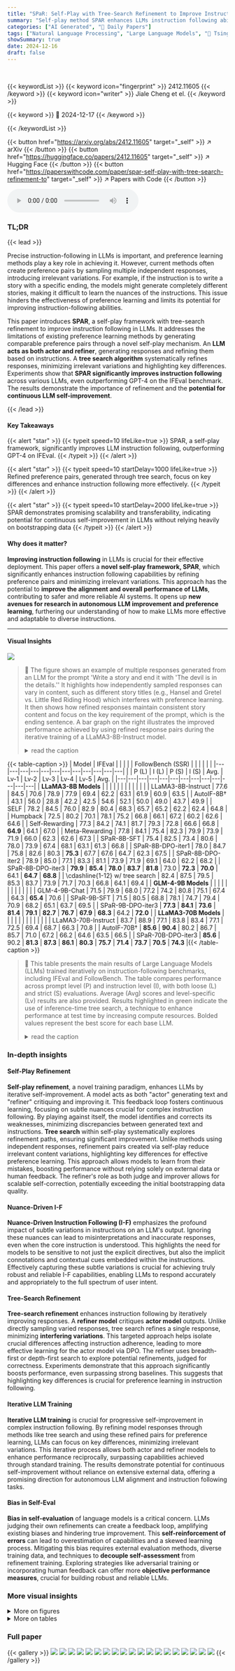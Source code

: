 ```yaml
---
title: "SPaR: Self-Play with Tree-Search Refinement to Improve Instruction-Following in Large Language Models"
summary: "Self-play method SPAR enhances LLMs instruction following abilities, beating GPT-4 on IFEval"
categories: ["AI Generated", "🤗 Daily Papers"]
tags: ["Natural Language Processing", "Large Language Models", "🏢 Tsinghua University",]
showSummary: true
date: 2024-12-16
draft: false
---
```


<br>

{{< keywordList >}}
{{< keyword icon="fingerprint" >}} 2412.11605 {{< /keyword >}}
{{< keyword icon="writer" >}} Jiale Cheng et el. {{< /keyword >}}
 
{{< keyword >}} 🤗 2024-12-17 {{< /keyword >}}
 
{{< /keywordList >}}

{{< button href="https://arxiv.org/abs/2412.11605" target="_self" >}}
↗ arXiv
{{< /button >}}
{{< button href="https://huggingface.co/papers/2412.11605" target="_self" >}}
↗ Hugging Face
{{< /button >}}
{{< button href="https://paperswithcode.com/paper/spar-self-play-with-tree-search-refinement-to" target="_self" >}}
↗ Papers with Code
{{< /button >}}



<audio controls>
    <source src="https://ai-paper-reviewer.com/2412.11605/podcast.wav" type="audio/wav">
    Your browser does not support the audio element.
</audio>


### TL;DR


{{< lead >}}

Precise instruction-following in LLMs is important, and preference learning methods play a key role in achieving it. However, current methods often create preference pairs by sampling multiple independent responses, introducing irrelevant variations. For example, if the instruction is to write a story with a specific ending, the models might generate completely different stories, making it difficult to learn the nuances of the instructions. This issue hinders the effectiveness of preference learning and limits its potential for improving instruction-following abilities.

This paper introduces **SPAR**, a self-play framework with tree-search refinement to improve instruction following in LLMs. It addresses the limitations of existing preference learning methods by generating comparable preference pairs through a novel self-play mechanism. An **LLM acts as both actor and refiner**, generating responses and refining them based on instructions.  A **tree search algorithm** systematically refines responses, minimizing irrelevant variations and highlighting key differences. Experiments show that **SPAR significantly improves instruction following** across various LLMs, even outperforming GPT-4 on the IFEval benchmark.  The results demonstrate the importance of refinement and the **potential for continuous LLM self-improvement**.

{{< /lead >}}


#### Key Takeaways

{{< alert "star" >}}
{{< typeit speed=10 lifeLike=true >}} SPAR, a self-play framework, significantly improves LLM instruction following, outperforming GPT-4 on IFEval. {{< /typeit >}}
{{< /alert >}}

{{< alert "star" >}}
{{< typeit speed=10 startDelay=1000 lifeLike=true >}} Refined preference pairs, generated through tree search, focus on key differences and enhance instruction following more effectively. {{< /typeit >}}
{{< /alert >}}

{{< alert "star" >}}
{{< typeit speed=10 startDelay=2000 lifeLike=true >}} SPAR demonstrates promising scalability and transferability, indicating potential for continuous self-improvement in LLMs without relying heavily on bootstrapping data {{< /typeit >}}
{{< /alert >}}

#### Why does it matter?
**Improving instruction following** in LLMs is crucial for their effective deployment. This paper offers a **novel self-play framework, SPAR**, which significantly enhances instruction following capabilities by refining preference pairs and minimizing irrelevant variations. This approach has the potential to **improve the alignment and overall performance of LLMs**, contributing to safer and more reliable AI systems. It opens up **new avenues for research in autonomous LLM improvement and preference learning**, furthering our understanding of how to make LLMs more effective and adaptable to diverse instructions.

------
#### Visual Insights



![](https://arxiv.org/html/2412.11605/x1.png)

> 🔼 The figure shows an example of multiple responses generated from an LLM for the prompt 'Write a story and end it with 'The devil is in the details.''  It highlights how independently sampled responses can vary in content, such as different story titles (e.g., Hansel and Gretel vs. Little Red Riding Hood) which interferes with preference learning.  It then shows how refined responses maintain consistent story content and focus on the key requirement of the prompt, which is the ending sentence.  A bar graph on the right illustrates the improved performance achieved by using refined response pairs during the iterative training of a LLaMA3-8B-Instruct model.
> <details>
> <summary>read the caption</summary>
> Figure 1: An example of the interfering factors (story content) in independently sampled multiple responses (Left). Refined response pairs exclude these factors, highlight the key difference (ending sentence), and lead to improved performance on iteratively trained LLaMA3-8B-Instruct (Right).
> </details>





{{< table-caption >}}
| Model | IFEval | | | | | FollowBench (SSR) | | | | | |
|---|---|---|---|---|---|---|---|---|---|---|---|
| | P (L) | I (L) | P (S) | I (S) | Avg. | Lv-1 | Lv-2 | Lv-3 | Lv-4 | Lv-5 | Avg. |
|---|---|---|---|---|---|---|---|---|---|---|---|---| 
| **LLaMA3-8B Models** |  |  |  |  |  |  |  |  |  |  |  |
| LLaMA3-8B-Instruct | 77.6 | 84.5 | 70.6 | 78.9 | 77.9 | 69.4 | 62.2 | 63.1 | 61.9 | 60.9 | 63.5 |
| AutoIF-8B† | 43.1 | 56.0 | 28.8 | 42.2 | 42.5 | 54.6 | 52.1 | 50.0 | 49.0 | 43.7 | 49.9 |
| SELF | 78.2 | 84.5 | 76.0 | 82.9 | 80.4 | 68.3 | 65.7 | 65.2 | 62.2 | 62.4 | 64.8 |
| Humpback | 72.5 | 80.2 | 70.1 | 78.1 | 75.2 | 66.8 | 66.1 | 67.2 | 60.2 | 62.6 | 64.6 |
| Self-Rewarding | 77.3 | 84.2 | 74.1 | 81.7 | 79.3 | 72.8 | 66.6 | 66.8 | **64.9** | 64.1 | 67.0 |
| Meta-Rewarding | 77.8 | 84.1 | 75.4 | 82.3 | 79.9 | 73.9 | 71.9 | 66.0 | 62.3 | 62.6 | 67.3 |
| SPaR-8B-SFT | 75.4 | 82.5 | 73.4 | 80.6 | 78.0 | 73.9 | 67.4 | 68.1 | 63.1 | 61.3 | 66.8 |
| SPaR-8B-DPO-iter1 | 78.0 | 84.7 | 75.8 | 82.6 | 80.3 | **75.3** | 67.7 | 67.6 | 64.7 | 62.3 | 67.5 |
| SPaR-8B-DPO-iter2 | 78.9 | 85.0 | 77.1 | 83.3 | 81.1 | 73.9 | 71.9 | 69.1 | 64.0 | 62.2 | 68.2 |
| SPaR-8B-DPO-iter3 | **79.9** | **85.4** | **78.0** | **83.7** | **81.8** | 73.0 | **72.3** | **70.0** | 64.1 | **64.7** | **68.8** |
| \cdashline{1-12} w/ tree search | 82.4 | 87.5 | 79.5 | 85.3 | 83.7 | 73.9 | 71.7 | 70.3 | 66.8 | 64.1 | 69.4 |
| **GLM-4-9B Models** |  |  |  |  |  |  |  |  |  |  |  |
| GLM-4-9B-Chat | 71.5 | 79.9 | 68.0 | 77.2 | 74.2 | 80.8 | 75.1 | 67.4 | 64.3 | **65.4** | 70.6 |
| SPaR-9B-SFT | 71.5 | 80.5 | 68.8 | 78.1 | 74.7 | 79.4 | 70.9 | 68.2 | 65.1 | 63.7 | 69.5 |
| SPaR-9B-DPO-iter3 | **77.3** | **84.1** | **73.6** | **81.4** | **79.1** | **82.7** | **76.7** | **67.9** | **68.3** | 64.2 | **72.0** |
| **LLaMA3-70B Models** |  |  |  |  |  |  |  |  |  |  |  |
| LLaMA3-70B-Instruct | 83.7 | 88.9 | 77.1 | 83.8 | 83.4 | 77.1 | 72.5 | 69.4 | 68.7 | 66.3 | 70.8 |
| AutoIF-70B† | **85.6** | **90.4** | 80.2 | 86.7 | 85.7 | 71.0 | 67.2 | 66.2 | 64.6 | 63.5 | 66.5 |
| SPaR-70B-DPO-iter3 | **85.6** | 90.2 | **81.3** | **87.3** | **86.1** | **80.3** | **75.7** | **71.4** | **73.7** | **70.5** | **74.3** |{{< /table-caption >}}

> 🔼 This table presents the main results of Large Language Models (LLMs) trained iteratively on instruction-following benchmarks, including IFEval and FollowBench.  The table compares performance across prompt level (P) and instruction level (I), with both loose (L) and strict (S) evaluations. Average (Avg) scores and level-specific (Lv) results are also provided. Results highlighted in green indicate the use of inference-time tree search, a technique to enhance performance at test time by increasing compute resources. Bolded values represent the best score for each base LLM.
> <details>
> <summary>read the caption</summary>
> Table 1: Main results of iteratively trained LLMs on instruction-following benchmarks (Cf. Table 6 for full results). P stands for prompt level, and I represents instruction level. L and S denote loose and strict evaluations, respectively. Avg. indicates average results and Lv means level. Results using inference-time tree search are highlighted in green. The highest results for each backbone model is bolded. Scores marked with † are sourced directly from the original paper.
> </details>





### In-depth insights


#### Self-Play Refinement
**Self-play refinement**, a novel training paradigm, enhances LLMs by iterative self-improvement.  A model acts as both "actor" generating text and "refiner" critiquing and improving it.  This feedback loop fosters continuous learning, focusing on subtle nuances crucial for complex instruction following.  By playing against itself, the model identifies and corrects its weaknesses, minimizing discrepancies between generated text and instructions. **Tree search** within self-play systematically explores refinement paths, ensuring significant improvement.  Unlike methods using independent responses, refinement pairs created via self-play reduce irrelevant content variations, highlighting key differences for effective preference learning.  This approach allows models to learn from their mistakes, boosting performance without relying solely on external data or human feedback.  The refiner's role as both judge and improver allows for scalable self-correction, potentially exceeding the initial bootstrapping data quality.

#### Nuance-Driven I-F
**Nuance-Driven Instruction Following (I-F)** emphasizes the profound impact of subtle variations in instructions on an LLM's output.  Ignoring these nuances can lead to misinterpretations and inaccurate responses, even when the core instruction is understood.  This highlights the need for models to be sensitive to not just the explicit directives, but also the implicit connotations and contextual cues embedded within the instructions.  Effectively capturing these subtle variations is crucial for achieving truly robust and reliable I-F capabilities, enabling LLMs to respond accurately and appropriately to the full spectrum of user intent.

#### Tree-Search Refinement
**Tree-search refinement** enhances instruction following by iteratively improving responses.  A **refiner model** critiques **actor model** outputs. Unlike directly sampling varied responses, tree search refines a single response, minimizing **interfering variations**. This targeted approach helps isolate crucial differences affecting instruction adherence, leading to more effective learning for the actor model via DPO.  The refiner uses breadth-first or depth-first search to explore potential refinements, judged for correctness.  Experiments demonstrate that this approach significantly boosts performance, even surpassing strong baselines. This suggests that highlighting key differences is crucial for preference learning in instruction following.

#### Iterative LLM Training
**Iterative LLM training** is crucial for progressive self-improvement in complex instruction following.  By refining model responses through methods like tree search and using these refined pairs for preference learning, LLMs can focus on key differences, minimizing irrelevant variations.  This iterative process allows both actor and refiner models to enhance performance reciprocally, surpassing capabilities achieved through standard training. The results demonstrate potential for continuous self-improvement without reliance on extensive external data, offering a promising direction for autonomous LLM alignment and instruction following tasks.

#### Bias in Self-Eval
**Bias in self-evaluation** of language models is a critical concern.  LLMs judging their own refinements can create a feedback loop, amplifying existing biases and hindering true improvement.  This **self-reinforcement of errors** can lead to overestimation of capabilities and a skewed learning process.  Mitigating this bias requires external evaluation methods, diverse training data, and techniques to **decouple self-assessment** from refinement training.  Exploring strategies like adversarial training or incorporating human feedback can offer more **objective performance measures**, crucial for building robust and reliable LLMs.


### More visual insights

<details>
<summary>More on figures
</summary>


![](https://arxiv.org/html/2412.11605/x2.png)

> 🔼 The figure illustrates the iterative training process of SPaR.  At each iteration *t*, there's an actor model (M_t) and a refiner model (R_t), both initialized from the same base model.  The actor generates responses to instructions, and the refiner critiques these responses, identifying negative (incorrect) examples. The refiner then uses a tree-search algorithm to refine these negative responses into correct ones, creating refined response pairs. These pairs, along with the refiner's judgments, are used to train the next iteration's actor (M_{t+1}) and refiner (R_{t+1}) via DPO and RFT respectively.  This iterative process fosters continuous self-improvement in both models, leading to enhanced instruction following capabilities.
> <details>
> <summary>read the caption</summary>
> Figure 2: SPaR iterative training framework. At iteration t𝑡titalic_t, the refiner Rtsubscript𝑅𝑡R_{t}italic_R start_POSTSUBSCRIPT italic_t end_POSTSUBSCRIPT first judges the generated responses from the actor Mtsubscript𝑀𝑡M_{t}italic_M start_POSTSUBSCRIPT italic_t end_POSTSUBSCRIPT to collect negative data. Next, a tree-search algorithm is employed to refine these imperfect responses. Finally, using the data from the above steps, we can optimize the actor and refiner for the next iteration, aiming for continuous self-improvement.
> </details>



![](https://arxiv.org/html/2412.11605/extracted/6072122/figures/baseline.png)

> 🔼 This figure compares the performance of SPAR-8B with other baseline methods (AutoIF, SELF, Self-Rewarding, and Meta-Rewarding) on the IFEval benchmark across three iterations of training. The x-axis represents the training iteration, while the y-axis represents the average score on IFEval.  The results demonstrate that SPAR-8B consistently outperforms all baseline methods in each iteration and improves with each training iteration. The performance of GPT-4-Turbo is also included as a reference point.
> <details>
> <summary>read the caption</summary>
> Figure 3: Comparison with baseline methods across iterations (Cf. Figure 9 for SPaR-7B). SPaR-8B consistently surpasses all baselines.
> </details>



![](https://arxiv.org/html/2412.11605/extracted/6072122/figures/decoding.png)

> 🔼 This figure presents the results of a synthetic data experiment designed to isolate the impact of interfering factors in preference learning. Two tasks are used: Character Sequence Generation and Start/End Story Generation. In the Character Sequence Generation task, the model is prompted to generate a sequence of characters with length constraints. Interfering pairs are created by introducing variation in character case. Results show that the model quickly learns the uppercase ratio in interfering pairs but performs worse on the primary instruction following objective, as compared to training with refined pairs. The Start/End Story Generation task prompts the model to generate a story with a specified beginning and ending sentence.  Here, interfering pairs contain variations in the story's middle section, which is irrelevant to the given instruction. Results show that refinement pairs outperform interfering pairs significantly. Notably, training with interfering pairs leads to worse performance than the initial model.
> <details>
> <summary>read the caption</summary>
> Figure 4: Synthetic data experiment results: Character Sequence Generation (left) and Start/End Story Generation (right). For Character Sequence Generation, interfering pairs show rapid learning of the uppercase ratio (interfering factor) but perform worse than refinement pairs. In the Start/End Story Generation task, refinement pairs outperform interfering pairs, which even underperform the original model at step 0.
> </details>



![](https://arxiv.org/html/2412.11605/extracted/6072122/figures/taxonomy.png)

> 🔼 This table presents an ablation study conducted on the actor model within the SPAR framework. The study examines the impact of removing key components of SPAR, specifically Tree Search and Refinement data, on the actor's performance on the IFEval and FollowBench (SSR) benchmarks. The purpose is to demonstrate the importance of these components for enhancing instruction-following capabilities. The evaluation metrics include prompt-level strict accuracy and instruction-level strict accuracy on IFEval, and the average score on FollowBench (SSR). The results show a performance drop when these components are removed, highlighting their contribution to the effectiveness of the SPAR framework.
> <details>
> <summary>read the caption</summary>
> Table 4: Ablation study on the actor.
> </details>



![](https://arxiv.org/html/2412.11605/x3.png)

> 🔼 This table presents an ablation study conducted on the refiner model, exploring the impact of different training components on its performance. It assesses how removing certain aspects like tree-search, refinement data, or iterative training affects the refiner's ability to evaluate instruction-following responses accurately, as measured by accuracy (Acc.) and F1-score on both Natural and Adversarial subsets of the LLMBar benchmark. The 'Average' columns represents the average scores across both subsets.
> <details>
> <summary>read the caption</summary>
> Table 5: Ablation study on the refiner.
> </details>



![](https://arxiv.org/html/2412.11605/x4.png)

> 🔼 This figure compares different decoding strategies during inference for SPAR-8B-DPO-iter3 on IFEval benchmark, including greedy decoding, best-of-N, Breadth-First Search (BFS), and Depth-First Search (DFS). X-axis represents inference times, measured by the number of response generations. Y-axis is the average score on IFEval. The results demonstrate increased inference times enhance model performance. While tree search refinement (BFS and DFS)'s performance growth is slower, it ultimately gets superior results than best-of-N. Refinement could be more suitable for scaling test-time compute for the instruction-following task.
> <details>
> <summary>read the caption</summary>
> Figure 5: Comparison of decoding strategies. Model performance improves with increased inference times.
> </details>



</details>




<details>
<summary>More on tables
</summary>


{{< table-caption >}}
| Model | Natural | | Adversarial | | | | | | Average | | |
|---|---|---|---|---|---|---|---|---|---|---|---|---|---|
| | Acc. | F1 | GPTInst | | GPTOut | | Manual | | Neighbor | | Average | | Acc. | F1 |
|---|---|---|---|---|---|---|---|---|---|---|---|---|---|---| 
| GPT-4o-Mini | 74.5 | 70.5 | 69.2 | 61.6 | 60.9 | 51.4 | 59.8 | 51.9 | 72.8 | 66.4 | 65.7 | 57.8 | 67.4 | 60.4 |
| *LLaMA3-8B Models* | | | | | | | | | | | | | | | 
| LLaMA3-8B-Instruct | 60.0 | 51.8 | 55.4 | 46.1 | 47.9 | 39.5 | 51.1 | 36.6 | 54.5 | 45.0 | 52.2 | 41.8 | 53.8 | 43.8 |
| SELF | 69.5 | 61.6 | 62.0 | 50.7 | 64.9 | 54.8 | 57.6 | 41.8 | 64.6 | 51.3 | 62.2 | 49.6 | 63.7 | 52.0 |
| Self-Rewarding | **71.0** | **66.3** | 70.1 | **66.7** | 63.8 | 59.5 | 62.0 | 55.7 | 67.5 | 61.7 | 65.9 | 60.9 | 66.9 | 61.9 |
| Meta-Rewarding | 70.5 | **66.3** | 68.5 | 64.6 | 64.9 | **60.2** | 64.1 | 58.3 | **69.0** | **63.1** | 66.6 | 61.6 | 67.4 | 62.5 |
| SPaR-8B-SFT | 68.5 | 60.9 | 67.9 | 62.4 | 59.6 | 50.0 | 63.0 | 54.1 | 68.3 | 59.3 | 64.7 | 56.5 | 65.5 | 57.3 |
| SPaR-8B-RFT-iter1 | 68.5 | 63.2 | 66.8 | 60.6 | 63.8 | 55.3 | 62.0 | 53.3 | 66.8 | 59.0 | 64.9 | 57.1 | 65.6 | 58.3 |
| SPaR-8B-RFT-iter2 | 70.5 | 64.2 | 66.8 | 61.6 | **66.0** | 60.0 | 65.2 | 57.9 | **69.0** | 62.4 | 66.8 | 60.5 | 67.5 | 61.2 |
| SPaR-8B-RFT-iter3 | 70.5 | 65.9 | **70.7** | **66.7** | 63.8 | 57.5 | **68.5** | **63.3** | 68.3 | 62.2 | **67.8** | **62.4** | **68.3** | **63.1** |
| *GLM-4-9B Models* | | | | | | | | | | | | | | | 
| GLM-4-9B-Chat | **74.5** | **76.5** | 74.5 | **75.9** | 57.4 | **62.3** | 53.3 | 56.6 | 69.8 | **72.0** | 63.7 | **66.7** | 65.9 | **68.6** |
| SPaR-9B-SFT | 70.5 | 65.5 | 72.8 | 70.2 | **69.6** | 55.8 | 64.1 | 53.5 | 71.3 | 67.2 | 66.9 | 61.7 | 67.7 | 62.5 |
| SPaR-9B-RFT-iter3 | 71.0 | 68.8 | **75.5** | 74.6 | 58.5 | 55.2 | **68.5** | **64.2** | **71.7** | 65.9 | **67.8** | 64.9 | **68.4** | 65.7 |
| *LLaMA3-70B Models* | | | | | | | | | | | | | | | 
| LLaMA3-70B-Instruct | 75.0 | 71.9 | 73.4 | 69.6 | **75.1** | **70.7** | 66.3 | **65.8** | 69.0 | 63.4 | 69.5 | 65.1 | 70.6 | 66.5 |
| SPaR-70B-RFT-iter3 | **78.0** | **74.7** | **78.8** | **76.9** | 64.9 | 61.2 | **73.4** | 59.5 | **76.4** | **72.1** | **75.9** | **70.4** | **76.3** | **72.1** |
{{< /table-caption >}}
> 🔼 This table presents the judgment capabilities of various large language models (LLMs), including different sizes of LLaMA and GLM, evaluated on the LLMBar dataset. The table shows how these models' ability to distinguish between correct and incorrect instruction-following responses improves over multiple training iterations.  It also includes comparisons with other self-improvement techniques like SELF, Self-Rewarding, and Meta-Rewarding. The results are presented in terms of accuracy and F1 scores, with the best scores for each base model highlighted.  Additionally, the caption mentions Table 8, which contains the results for Mistral-7B-Instruct, indicating that this particular model is treated separately.
> <details>
> <summary>read the caption</summary>
> Table 2:  Evaluation of judgment capability for iteratively trained LLMs on LLMBar. (Cf. Table 8 for Mistral-7B-Instruct results.) Acc. denotes accuracy. The highest scores for each base model are highlighted in bold.
> </details>

{{< table-caption >}}
| Model | Acc-GPT | Acc-SPaR |
|---|---|---| 
| GPT-4o-Mini | 79.0 | 71.0 |
| SPaR-8B-SFT | 73.5 | 71.0 |
| SPaR-8B-RFT-iter1 | 77.5 | 77.0 |
| SPaR-8B-RFT-iter2 | 74.5 | 76.0 |
| SPaR-8B-RFT-iter3 | 79.0 | 90.5 |{{< /table-caption >}}
> 🔼 This table presents the results of evaluating the refinement capabilities of different models.  It compares the accuracy of two judges, GPT-40 and SPAR-8B-RFT-iter3 (the refiner after three iterations), in assessing the correctness of refined responses generated by various models during different stages of training.
> <details>
> <summary>read the caption</summary>
> Table 3: Refinement evaluation results. Acc-GPT uses GPT-4o as judge; -SPaR uses SPaR-8B-RFT-iter3.
> </details>

{{< table-caption >}}
| Model | IFEval | | FollowBench (SSR) | 
|---|---|---|---| 
| | Prompt(S) | Instruction(S) | Avg. |
| SPaR-8B-DPO-iter3 | 78.0 | 83.7 | 68.8 |
| *w/o* Tree Search | -2.0 | -0.8 | -1.7 |
| *w/o* Iterative Training | -0.9 | -0.2 | -2.0 |
| *w/o* Refinement | -2.6 | -1.6 | -3.1 |{{< /table-caption >}}
> 🔼 This table presents the comprehensive results of instruction-following benchmarks for different sizes of Large Language Models (LLMs) fine-tuned using the SPaR framework. The models evaluated are SPaR-7B (based on Mistral-7B-Instruct), SPaR-9B (based on GLM-4-9B-Chat), and SPaR-70B (based on LLaMA3-70B-Instruct).  The benchmarks used are IFEval and FollowBench (using SSR metric). IFEval scores are presented at both prompt (P) and instruction (I) levels, with loose (L) and strict (S) evaluations. FollowBench scores are provided for each level (Lv1-Lv5) and an average score. The average performance across all levels for both IFEval and FollowBench is also reported. Some scores are taken directly from the original papers and marked accordingly.
> <details>
> <summary>read the caption</summary>
> Table 6: Full results of SPaR-7B, SPaR-9B, and SPaR-70B on instruction-following benchmarks. P stands for prompt level, and I represents instruction level. L and S denote loose and strict evaluations, respectively. Avg. indicates average results and Lv means level. Scores marked with † are sourced directly from the original paper.
> </details>

{{< table-caption >}}
| Model | Natural | | Adversarial | |
|---|---|---|---|---| 
| | Acc. | F1 | Acc. | F1 |
| SPaR-8B-RFT-iter3 | 70.5 | 65.9 | 67.8 | 62.4 |
| *w/o* Tree Search | -0.5 | -1.2 | -4.3 | -8.2 |
| *w/o* Iterative Training | -0.5 | -2.5 | -1.7 | -3.5 |{{< /table-caption >}}
> 🔼 This table presents an evaluation of various large language models (LLMs) on several general benchmarks. These benchmarks are designed to assess the overall capabilities of the models, including mathematical reasoning (GSM8k), question answering (TriviaQA), multi-task language understanding (MMLU), and code generation (HumanEval). The table compares the performance of different LLMs, including Mistral-7B-Instruct, LLaMA3-8B-Instruct, GLM-4-9B-Chat, and LLaMA3-70B-Instruct, both before and after training with the SPaR framework. The results are presented as average scores across different iterations of training. The purpose of this table is to demonstrate that while SPaR improves the instruction-following capabilities of the LLMs (as shown in other tables), it does not negatively impact their general performance on these broader benchmarks.
> <details>
> <summary>read the caption</summary>
> Table 7: Performance on general benchmarks. SPaR maintains the model’s general capabilities.
> </details>

{{< table-caption >}}
| Model | IFEval | | | | | FollowBench (SSR) | | | | | |
|---|---|---|---|---|---|---|---|---|---|---|---|
| | P (L) | I (L) | P (S) | I (S) | Avg. | Lv-1 | Lv-2 | Lv-3 | Lv-4 | Lv-5 | Avg. |
|---|---|---|---|---|---|---|---|---|---|---|---|
| *Mistral-7B Models* | | | | | | | | | | | |
| Mistral-7B-Instruct | 55.1 | 64.9 | 49.9 | 60.2 | 57.5 | 65.1 | 61.6 | 61.6 | 56.8 | 57.2 | 60.4 |
| SELF | 71.3 | 79.7 | 68.0 | 76.9 | 74.0 | 71.5 | 64.2 | 60.8 | 58.0 | 57.0 | 62.3 |
| Humpback | 60.4 | 71.0 | 56.6 | 67.6 | 63.9 | 70.7 | 63.9 | 63.8 | 59.8 | 57.9 | 63.2 |
| Self-Rewarding | 64.3 | 73.5 | 61.0 | 70.7 | 67.4 | 70.8 | 64.8 | 62.3 | 61.9 | **58.3** | 63.6 |
| Meta-Rewarding | 65.1 | 74.7 | 61.0 | 71.1 | 68.0 | 73.2 | 64.6 | 64.5 | 60.6 | 57.6 | 64.1 |
| SPaR-7B-SFT | 62.7 | 72.3 | 59.3 | 68.7 | 65.8 | 74.4 | 64.3 | 62.5 | 58.2 | 55.0 | 62.9 |
| SPaR-7B-DPO-iter1 | 68.2 | 76.6 | 64.7 | 73.6 | 70.8 | 73.2 | 64.6 | 63.1 | 60.3 | 56.6 | 63.6 |
| SPaR-7B-DPO-iter2 | 70.0 | 78.1 | 65.8 | 74.2 | 72.0 | 72.2 | **65.7** | 61.4 | **62.4** | 57.5 | 63.8 |
| SPaR-7B-DPO-iter3 | **74.1** | **80.9** | **69.7** | **77.1** | **75.5** | **74.6** | 63.8 | **66.1** | 61.0 | 58.0 | **64.7** |
| *GLM-4-9B Models* | | | | | | | | | | | |
| GLM-4-9B-Chat | 71.5 | 79.9 | 68.0 | 77.2 | 74.2 | 80.8 | 75.1 | 67.4 | 64.3 | **65.4** | 70.6 |
| SPaR-9B-SFT | 71.5 | 80.5 | 68.8 | 78.1 | 74.7 | 79.4 | 70.9 | **68.2** | 65.1 | 63.7 | 69.5 |
| SPaR-9B-DPO-iter1 | 73.8 | 81.2 | 70.6 | 78.5 | 76.0 | 82.6 | 76.0 | 67.9 | 64.9 | 63.6 | 71.0 |
| SPaR-9B-DPO-iter2 | 76.7 | 83.3 | 73.2 | 80.9 | 78.5 | 80.4 | 76.6 | 67.4 | **68.7** | 64.1 | 71.4 |
| SPaR-9B-DPO-iter3 | **77.3** | **84.1** | **73.6** | **81.4** | **79.1** | **82.7** | **76.7** | 67.9 | 68.3 | 64.2 | **72.0** |
| *LLaMA3-70B Models* | | | | | | | | | | | |
| LLaMA3-70B-Instruct | 83.7 | 88.9 | 77.1 | 83.8 | 83.4 | 77.1 | 72.5 | 69.4 | 68.7 | 66.3 | 70.8 |
| AutoIF-70B† | **85.6** | **90.4** | 80.2 | 86.7 | 85.7 | 71.0 | 67.2 | 66.2 | 64.6 | 63.5 | 66.5 |
| SPaR-70B-DPO-iter1 | 84.5 | 89.2 | 80.2 | 85.7 | 84.9 | 77.6 | 74.0 | 70.2 | 70.6 | 66.9 | 71.9 |
| SPaR-70B-DPO-iter2 | 85.0 | 89.4 | 81.5 | 87.2 | 85.8 | **80.4** | **76.4** | 69.9 | **73.7** | 70.2 | 74.1 |
| SPaR-70B-DPO-iter3 | **85.6** | 90.2 | **81.3** | **87.3** | **86.1** | 80.3 | 75.7 | **71.4** | **73.7** | **70.5** | **74.3** |{{< /table-caption >}}
> 🔼 This table presents the judgment evaluation results on the LLMBar dataset for the SPAR-7B model. It assesses the refiner's ability to judge instruction-following responses by evaluating its performance across different iterations of training. Specifically, the table presents the accuracy and F1 score for both natural and adversarial examples, including different types of evaluations (GPTInst, GPTOut, Manual, Neighbor) that comprise the LLMBar dataset.  This provides a comprehensive evaluation of the refiner's judgment capability and its ability to handle various challenges in instruction following.
> <details>
> <summary>read the caption</summary>
> Table 8: Judgment evalution results on LLMBar for SPaR-7B. Acc. stands for accuracy.
> </details>

{{< table-caption >}}
| Model | GSM8k | TriviaQA | MMLU | HumanEval | Average | 
|---|---|---|---|---|---| 
| **_Mistral-7B Models_** | | | | | | 
| Mistral-7B-Instruct | 42.9 | 72.5 | 57.9 | 32.9 | 51.6 | 
| SPaR-7B-SFT | 56.4 | 72.8 | 56.7 | 44.5 | 57.6 (+6.0) | 
| SPaR-7B-DPO-iter1 | 55.6 | 72.2 | 55.3 | 46.3 | 57.4 (+5.8) | 
| SPaR-7B-DPO-iter2 | 54.4 | 72.1 | 55.8 | 45.1 | 56.9 (+5.3) | 
| SPaR-7B-DPO-iter3 | 58.2 | 71.6 | 55.1 | 46.3 | 57.8 (+6.2) | 
| **_LLaMA3-8B Models_** | | | | | | 
| LLaMA3-8B-Instruct | 75.4 | 75.9 | 63.6 | 55.5 | 67.6 | 
| SPaR-8B-SFT | 75.6 | 76.0 | 64.0 | 61.6 | 69.3 (+1.7) | 
| SPaR-8B-DPO-iter1 | 78.8 | 75.2 | 63.8 | 60.4 | 69.6 (+2.0) | 
| SPaR-8B-DPO-iter2 | 77.0 | 74.9 | 63.1 | 60.4 | 68.9 (+1.3) | 
| SPaR-8B-DPO-iter3 | 77.7 | 75.1 | 63.1 | 60.9 | 69.2 (+1.6) | 
| **_GLM-4-9B Models_** | | | | | | 
| GLM-4-9B-Chat | 80.6 | 69.7 | 71.9 | 74.3 | 74.1 | 
| SPaR-9B-SFT | 82.9 | 69.4 | 71.8 | 73.8 | 74.5 (+0.4) | 
| SPaR-9B-DPO-iter1 | 82.6 | 68.8 | 71.6 | 75.0 | 74.5 (+0.4) | 
| SPaR-9B-DPO-iter2 | 82.8 | 68.9 | 71.8 | 73.8 | 74.3 (+0.2) | 
| SPaR-9B-DPO-iter3 | 83.0 | 69.0 | 72.1 | 73.2 | 74.3 (+0.2) | 
| **_LLaMA3-70B Models_** | | | | | | 
| LLaMA3-70B-Instruct | 92.2 | 87.2 | 80.8 | 79.3 | 84.9 | 
| SPaR-70B-DPO-iter1 | 92.5 | 90.4 | 81.0 | 79.3 | 85.8 (+0.9) | 
| SPaR-70B-DPO-iter2 | 92.9 | 89.5 | 80.4 | 78.7 | 85.4 (+0.5) | 
| SPaR-70B-DPO-iter3 | 93.4 | 86.7 | 80.6 | 79.9 | 85.2 (+0.3) |{{< /table-caption >}}
> 🔼 This table presents an ablation study comparing the performance of different decoding strategies during the tree search refinement process within the SPAR framework. The evaluation focuses on the refiner's judgment capabilities, assessed on the LLMBar benchmark, across both natural and adversarial datasets. Metrics include accuracy (Acc) and F1-score (F1) for different sampling times during majority voting.
> <details>
> <summary>read the caption</summary>
> Table 9: Comparison of decoding strategies on LLMBar.
> </details>

{{< table-caption >}}
| Model | Natural | | Adversarial | | | | | | Average | | |
|---|---|---|---|---|---|---|---|---|---|---|---|---|---|
| | Acc. | F1 | GPTInst | | GPTOut | | Manual | | Neighbor | | Average | | Acc. | F1 |
|---|---|---|---|---|---|---|---|---|---|---|---|---|---|
| Mistral-7B-Instruct | 58.0 | **69.1** | 57.1 | **68.8** | 50.0 | **64.1** | 45.6 | **61.5** | 47.8 | 62.6 | 50.1 | **64.3** | 51.7 | **65.2** |
| SELF | 68.0 | 65.2 | 71.2 | 68.7 | 56.4 | 56.8 | 62.0 | 52.6 | 67.5 | 62.3 | 64.3 | 60.1 | 65.0 | 61.1 |
| Self-Rewarding | 68.0 | 64.0 | 69.0 | 63.7 | 59.6 | 53.7 | **63.0** | 57.5 | **69.4** | **64.3** | **65.3** | 59.8 | 65.8 | 60.6 |
| Meta-Rewarding | 67.5 | 62.4 | 71.7 | 68.7 | 56.4 | 51.8 | **63.0** | 56.4 | 66.8 | 62.1 | 64.5 | 59.7 | 65.1 | 60.3 |
| SPaR-7B-SFT | 69.5 | 63.9 | 71.7 | 67.5 | 55.3 | 48.8 | 55.4 | 45.3 | **69.4** | 62.3 | 63.0 | 56.1 | 64.3 | 57.6 |
| SPaR-7B-RFT-iter1 | 67.0 | 62.1 | 66.3 | 62.7 | 56.4 | 52.9 | 60.9 | 52.6 | 64.2 | 60.7 | 61.9 | 57.2 | 63.0 | 58.2 |
| SPaR-7B-RFT-iter2 | 68.0 | 64.4 | 68.5 | 64.6 | **60.6** | 57.5 | 62.0 | 52.1 | 64.2 | 60.0 | 63.8 | 58.5 | 64.7 | 59.7 |
| SPaR-7B-RFT-iter3 | **71.0** | 66.7 | **72.3** | 67.5 | 57.4 | 55.6 | 60.9 | 51.4 | 68.3 | 62.6 | 64.7 | 59.2 | **66.0** | 60.7 |{{< /table-caption >}}
> 🔼 This table compares the effectiveness of different decoding strategies for the refinement task, which is refining model responses to better adhere to instructions. It presents the accuracy achieved using each strategy. Specifically, it compares Greedy Decoding, Best-of-N, Iterative Refinement, Breadth-First Search (BFS), and Depth-First Search (DFS).  The table also shows two different accuracy scores: one evaluated by GPT-4 (Acc-GPT) and the other by a specific version of the model being tested, the SPAR-8B-RFT-iter3 refiner (Acc-SPAR). This comparison helps assess the alignment of self-evaluation with external judgment.
> <details>
> <summary>read the caption</summary>
> Table 10: Comparison of different decoding strategies for refinement task. Acc-GPT stands for the accuracy of using GPT-4o as judge, and Acc-SPaR for the accuracy of using SPaR-8B-RFT-iter3 as judge.
> </details>

</details>




### Full paper

{{< gallery >}}
<img src="https://ai-paper-reviewer.com/2412.11605/1.png" class="grid-w50 md:grid-w33 xl:grid-w25" />
<img src="https://ai-paper-reviewer.com/2412.11605/2.png" class="grid-w50 md:grid-w33 xl:grid-w25" />
<img src="https://ai-paper-reviewer.com/2412.11605/3.png" class="grid-w50 md:grid-w33 xl:grid-w25" />
<img src="https://ai-paper-reviewer.com/2412.11605/4.png" class="grid-w50 md:grid-w33 xl:grid-w25" />
<img src="https://ai-paper-reviewer.com/2412.11605/5.png" class="grid-w50 md:grid-w33 xl:grid-w25" />
<img src="https://ai-paper-reviewer.com/2412.11605/6.png" class="grid-w50 md:grid-w33 xl:grid-w25" />
<img src="https://ai-paper-reviewer.com/2412.11605/7.png" class="grid-w50 md:grid-w33 xl:grid-w25" />
<img src="https://ai-paper-reviewer.com/2412.11605/8.png" class="grid-w50 md:grid-w33 xl:grid-w25" />
<img src="https://ai-paper-reviewer.com/2412.11605/9.png" class="grid-w50 md:grid-w33 xl:grid-w25" />
<img src="https://ai-paper-reviewer.com/2412.11605/10.png" class="grid-w50 md:grid-w33 xl:grid-w25" />
<img src="https://ai-paper-reviewer.com/2412.11605/11.png" class="grid-w50 md:grid-w33 xl:grid-w25" />
<img src="https://ai-paper-reviewer.com/2412.11605/12.png" class="grid-w50 md:grid-w33 xl:grid-w25" />
<img src="https://ai-paper-reviewer.com/2412.11605/13.png" class="grid-w50 md:grid-w33 xl:grid-w25" />
<img src="https://ai-paper-reviewer.com/2412.11605/14.png" class="grid-w50 md:grid-w33 xl:grid-w25" />
<img src="https://ai-paper-reviewer.com/2412.11605/15.png" class="grid-w50 md:grid-w33 xl:grid-w25" />
<img src="https://ai-paper-reviewer.com/2412.11605/16.png" class="grid-w50 md:grid-w33 xl:grid-w25" />
<img src="https://ai-paper-reviewer.com/2412.11605/17.png" class="grid-w50 md:grid-w33 xl:grid-w25" />
<img src="https://ai-paper-reviewer.com/2412.11605/18.png" class="grid-w50 md:grid-w33 xl:grid-w25" />
<img src="https://ai-paper-reviewer.com/2412.11605/19.png" class="grid-w50 md:grid-w33 xl:grid-w25" />
{{< /gallery >}}